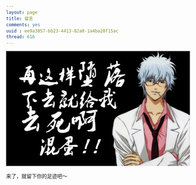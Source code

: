 ```yaml
---
layout: page
title: 留言
comments: yes
uuid : ee9a3857-bb23-4413-82a0-1a4ba20f15ac
thread: 616
---
```


![come on](guest.jpg)


来了，就留下你的足迹吧～
